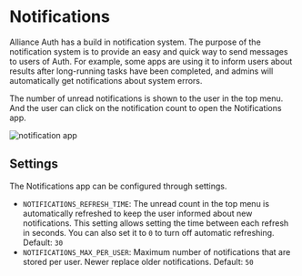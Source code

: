 # Notifications

Alliance Auth has a build in notification system. The purpose of the notification system is to provide an easy and quick way to send messages to users of Auth. For example, some apps are using it to inform users about results after long-running tasks have been completed, and admins will automatically get notifications about system errors.

The number of unread notifications is shown to the user in the top menu. And the user can click on the notification count to open the Notifications app.

![notification app](/_static/images/features/core/notifications.png)

## Settings

The Notifications app can be configured through settings.

- `NOTIFICATIONS_REFRESH_TIME`: The unread count in the top menu is automatically refreshed to keep the user informed about new notifications. This setting allows setting the time between each refresh in seconds. You can also set it to `0` to turn off automatic refreshing. Default: `30`
- `NOTIFICATIONS_MAX_PER_USER`: Maximum number of notifications that are stored per user. Newer replace older notifications. Default: `50`
